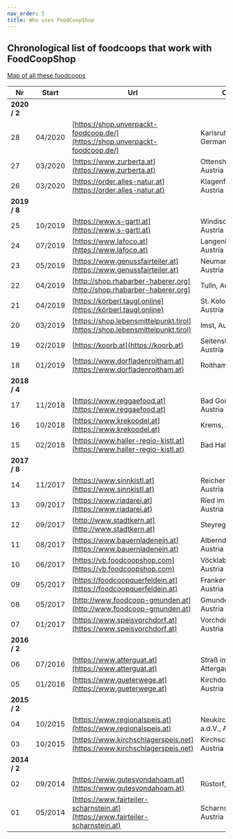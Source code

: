 ```yaml
---
nav_order: 5
title: Who uses FoodCoopShop
---
```

## Chronological list of foodcoops that work with FoodCoopShop

[Map of all these foodcoops](https://umap.openstreetmap.fr/de/map/verbreitung-foodcoopshop_211165)

| Nr | Start   | Url | City |
| -- | ------- | --- | ---- |
| **2020 / 2**|
| 28 | 04/2020 | [https://shop.unverpackt-foodcoop.de/](https://shop.unverpackt-foodcoop.de/) | Karlsruhe, Germany|
| 27 | 03/2020 | [https://www.zurberta.at](https://www.zurberta.at) | Ottensheim, Austria|
| 26 | 03/2020 | [https://order.alles-natur.at](https://order.alles-natur.at) | Klagenfurt, Austria|
| **2019 / 8**|
| 25 | 10/2019 | [https://www.s-gartl.at](https://www.s-gartl.at) | Windischgarsten, Austria|
| 24 | 07/2019 | [https://www.lafoco.at](https://www.lafoco.at) | Langenlois, Austria|
| 23 | 05/2019 | [https://www.genussfairteiler.at](https://www.genussfairteiler.at) | Neumarkt i.M., Austria|
| 22 | 04/2019 | [http://shop.rhabarber-haberer.org](http://shop.rhabarber-haberer.org) | Tulln, Austria|
| 21 | 04/2019 | [https://körberl.taugl.online](https://körberl.taugl.online) | St. Koloman, Austria|
| 20 | 03/2019 | [https://shop.lebensmittelpunkt.tirol](https://shop.lebensmittelpunkt.tirol) | Imst, Austria|
| 19 | 02/2019 | [https://koorb.at](https://koorb.at) | Seitenstetten, Austria|
| 18 | 01/2019 | [https://www.dorfladenroitham.at](https://www.dorfladenroitham.at) | Roitham, Austria|
| **2018 / 4** |
| 17 | 11/2018 | [https://www.reggaefood.at](https://www.reggaefood.at) | Bad Goisern, Austria|
| 16 | 10/2018 | [https://www.krekoodel.at](https://www.krekoodel.at) | Krems, Austria|
| 15 | 02/2018 | [https://www.haller-regio-kistl.at](https://www.haller-regio-kistl.at) | Bad Hall, Austria|
| **2017 / 8** |
| 14 | 11/2017 | [https://www.sinnkistl.at](https://www.sinnkistl.at) | Reichersberg, Austria|
| 13 | 09/2017 | [https://www.riadarei.at](https://www.riadarei.at) | Ried im Innkreis, Austria |
| 12 | 09/2017 | [http://www.stadtkern.at](http://www.stadtkern.at) | Steyregg, Austria |
| 11 | 08/2017 | [https://www.bauernladenein.at](https://www.bauernladenein.at) | Alberndorf, Austria |
| 10 | 06/2017 | [https://vb.foodcoopshop.com](https://vb.foodcoopshop.com) | Vöcklabruck, Austria |
| 09 | 05/2017 | [https://foodcoopquerfeldein.at](https://foodcoopquerfeldein.at) | Frankenmarkt, Austria |
| 08 | 05/2017 | [http://www.foodcoop-gmunden.at](http://www.foodcoop-gmunden.at) | Gmunden, Austria |
| 07 | 01/2017 | [https://www.speisvorchdorf.at](https://www.speisvorchdorf.at) | Vorchdorf, Austria |
| **2016 / 2** |
| 06 | 07/2016 | [https://www.atterguat.at](https://www.atterguat.at) | Straß im Attergau, Austria |
| 05 | 01/2016 | [https://www.gueterwege.at](https://www.gueterwege.at) | Kirchdorf a.d.K., Austria |
| **2015 / 2** |
| 04 | 10/2015 | [https://www.regionalspeis.at](https://www.regionalspeis.at) | Neukirchen a.d.V., Austria |
| 03 | 10/2015 | [https://www.kirchschlagerspeis.net](https://www.kirchschlagerspeis.net) | Kirchschlag, Austria |
| **2014 / 2** |
| 02 | 09/2014 | [https://www.gutesvondahoam.at](https://www.gutesvondahoam.at) | Rüstorf, Austria |
| 01 | 05/2014 | [https://www.fairteiler-scharnstein.at](https://www.fairteiler-scharnstein.at) | Scharnstein, Austria |
